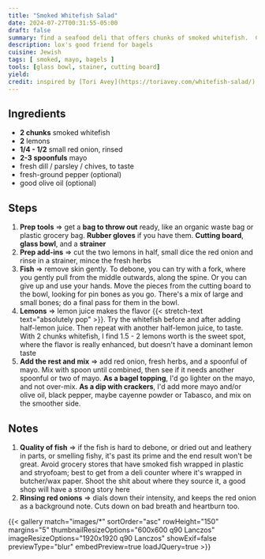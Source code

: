 ```yaml
---
title: "Smoked Whitefish Salad"
date: 2024-07-27T00:31:55-05:00
draft: false
summary: find a seafood deli that offers chunks of smoked whitefish.  Couple of those, couple lemons and some red onion + fresh herbs, with just enough mayo, and you've got whitefish salad.
description: lox's good friend for bagels
cuisine: Jewish
tags: [ smoked, mayo, bagels ]
tools: [glass bowl, stainer, cutting board]
yield:
credit: inspired by [Tori Avey](https://toriavey.com/whitefish-salad/)
---
```


## Ingredients

* **2 chunks** smoked whitefish
* **2** lemons
* **1/4 - 1/2** small red onion, rinsed
* **2-3 spoonfuls** mayo
* fresh dill / parsley / chives, to taste
* fresh-ground pepper (optional)
* good olive oil (optional)

## Steps

1. **Prep tools** => get a **bag to throw out** ready, like an organic waste bag or plastic grocery bag.  **Rubber gloves** if you have them.  **Cutting board**, **glass bowl**, and a **strainer**
2. **Prep add-ins** => cut the two lemons in half, small dice the red onion and rinse in a strainer, mince the fresh herbs
3. **Fish** => remove skin gently.  To debone, you can try with a fork, where you gently pull from the middle outwards, along the spine.  Or you can give up and use your hands.  Move the pieces from the cutting board to the bowl, looking for pin bones as you go.  There's a mix of large and small bones; do a final pass for them in the bowl.
4. **Lemons** => lemon juice makes the flavor {{< stretch-text text="absolutely pop" >}}.  Try the whitefish before and after adding half-lemon juice.  Then repeat with another half-lemon juice, to taste.  With 2 chunks whitefish, I find 1.5 - 2 lemons worth is the sweet spot, where the flavor is really enhanced, but doesn't have a dominant lemon taste
5. **Add the rest and mix** => add red onion, fresh herbs, and a spoonful of mayo.  Mix with spoon until combined, then see if it needs another spoonful or two of mayo.  **As a bagel topping**, I'd go lighter on the mayo, and not over-mix.  **As a dip with crackers**, I'd add more mayo and/or olive oil, black pepper, maybe cayenne powder or Tabasco, and mix on the smoother side.

## Notes

1. **Quality of fish** => if the fish is hard to debone, or dried out and leathery in parts, or smelling fishy, it's past its prime and the end result won't be great.  Avoid grocery stores that have smoked fish wrapped in plastic and stryofoam; best to get from a deli counter where it's wrapped in butcher/wax paper.  Shoot the shit about where they source it, a good shop will have a strong story here
2. **Rinsing red onions** => dials down their intensity, and keeps the red onion as a background note.  Cuts down on bad breath and heartburn too.

{{< gallery match="images/*" sortOrder="asc" rowHeight="150" margins="5" thumbnailResizeOptions="600x600 q90 Lanczos" imageResizeOptions="1920x1920 q90 Lanczos" showExif=false previewType="blur" embedPreview=true loadJQuery=true >}}
